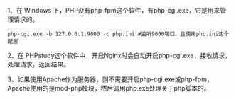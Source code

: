 1、在 Windows 下，PHP没有php-fpm这个软件，有php-cgi.exe，它是用来管理请求的。

```shell
php-cgi.exe -b 127.0.0.1:9000 -c php.ini #监听9000端口，且使用php.ini这个配置
```

2、在 PHPstudy这个软件中，开启Nginx时会自动开启php-cgi.exe，接收请求，处理请求，返回结果。

3、如果使用Apache作为服务器，则不需要开启php-cgi.exe或php-fpm，Apache使用的是mod-php模块，然后调用php.exe处理关于php脚本的。